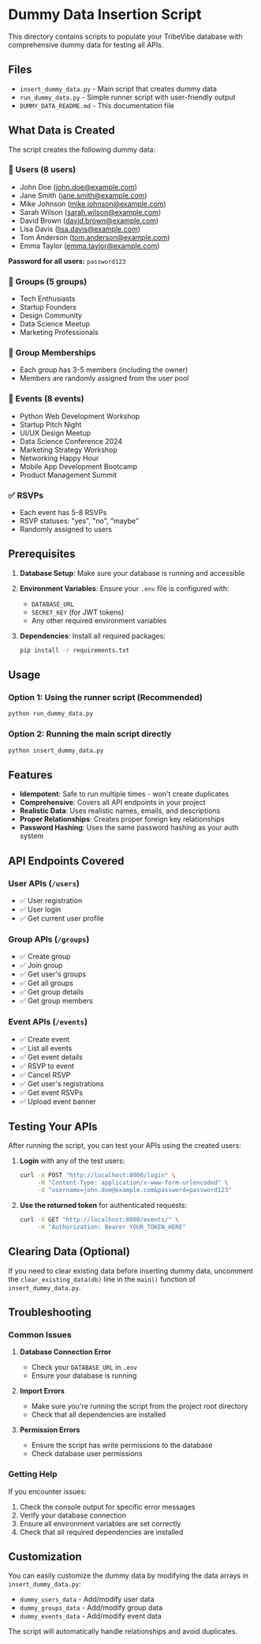 # Dummy Data Insertion Script

This directory contains scripts to populate your TribeVibe database with comprehensive dummy data for testing all APIs.

## Files

- `insert_dummy_data.py` - Main script that creates dummy data
- `run_dummy_data.py` - Simple runner script with user-friendly output
- `DUMMY_DATA_README.md` - This documentation file

## What Data is Created

The script creates the following dummy data:

### 👥 Users (8 users)
- John Doe (john.doe@example.com)
- Jane Smith (jane.smith@example.com)
- Mike Johnson (mike.johnson@example.com)
- Sarah Wilson (sarah.wilson@example.com)
- David Brown (david.brown@example.com)
- Lisa Davis (lisa.davis@example.com)
- Tom Anderson (tom.anderson@example.com)
- Emma Taylor (emma.taylor@example.com)

**Password for all users:** `password123`

### 🏢 Groups (5 groups)
- Tech Enthusiasts
- Startup Founders
- Design Community
- Data Science Meetup
- Marketing Professionals

### 👥 Group Memberships
- Each group has 3-5 members (including the owner)
- Members are randomly assigned from the user pool

### 📅 Events (8 events)
- Python Web Development Workshop
- Startup Pitch Night
- UI/UX Design Meetup
- Data Science Conference 2024
- Marketing Strategy Workshop
- Networking Happy Hour
- Mobile App Development Bootcamp
- Product Management Summit

### ✅ RSVPs
- Each event has 5-8 RSVPs
- RSVP statuses: "yes", "no", "maybe"
- Randomly assigned to users

## Prerequisites

1. **Database Setup**: Make sure your database is running and accessible
2. **Environment Variables**: Ensure your `.env` file is configured with:
   - `DATABASE_URL`
   - `SECRET_KEY` (for JWT tokens)
   - Any other required environment variables

3. **Dependencies**: Install all required packages:
   ```bash
   pip install -r requirements.txt
   ```

## Usage

### Option 1: Using the runner script (Recommended)
```bash
python run_dummy_data.py
```

### Option 2: Running the main script directly
```bash
python insert_dummy_data.py
```

## Features

- **Idempotent**: Safe to run multiple times - won't create duplicates
- **Comprehensive**: Covers all API endpoints in your project
- **Realistic Data**: Uses realistic names, emails, and descriptions
- **Proper Relationships**: Creates proper foreign key relationships
- **Password Hashing**: Uses the same password hashing as your auth system

## API Endpoints Covered

### User APIs (`/users`)
- ✅ User registration
- ✅ User login
- ✅ Get current user profile

### Group APIs (`/groups`)
- ✅ Create group
- ✅ Join group
- ✅ Get user's groups
- ✅ Get all groups
- ✅ Get group details
- ✅ Get group members

### Event APIs (`/events`)
- ✅ Create event
- ✅ List all events
- ✅ Get event details
- ✅ RSVP to event
- ✅ Cancel RSVP
- ✅ Get user's registrations
- ✅ Get event RSVPs
- ✅ Upload event banner

## Testing Your APIs

After running the script, you can test your APIs using the created users:

1. **Login** with any of the test users:
   ```bash
   curl -X POST "http://localhost:8000/login" \
        -H "Content-Type: application/x-www-form-urlencoded" \
        -d "username=john.doe@example.com&password=password123"
   ```

2. **Use the returned token** for authenticated requests:
   ```bash
   curl -X GET "http://localhost:8000/events/" \
        -H "Authorization: Bearer YOUR_TOKEN_HERE"
   ```

## Clearing Data (Optional)

If you need to clear existing data before inserting dummy data, uncomment the `clear_existing_data(db)` line in the `main()` function of `insert_dummy_data.py`.

## Troubleshooting

### Common Issues

1. **Database Connection Error**
   - Check your `DATABASE_URL` in `.env`
   - Ensure your database is running

2. **Import Errors**
   - Make sure you're running the script from the project root directory
   - Check that all dependencies are installed

3. **Permission Errors**
   - Ensure the script has write permissions to the database
   - Check database user permissions

### Getting Help

If you encounter issues:
1. Check the console output for specific error messages
2. Verify your database connection
3. Ensure all environment variables are set correctly
4. Check that all required dependencies are installed

## Customization

You can easily customize the dummy data by modifying the data arrays in `insert_dummy_data.py`:

- `dummy_users_data` - Add/modify user data
- `dummy_groups_data` - Add/modify group data
- `dummy_events_data` - Add/modify event data

The script will automatically handle relationships and avoid duplicates.
